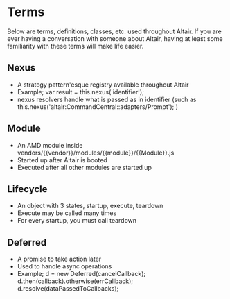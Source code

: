 # Terms

Below are terms, definitions, classes, etc. used throughout Altair. If you are ever having a conversation with someone
about Altair, having at least some familiarity with these terms will make life easier.

## Nexus
- A strategy pattern'esque registry available throughout Altair
- Example; var result = this.nexus('identifier');
- nexus resolvers handle what is passed as in identifier (such as this.nexus('altair:CommandCentral::adapters/Prompt'); )

## Module
- An AMD module inside vendors/{{vendor}}/modules/{{module}}/{{Module}}.js
- Started up after Altair is booted
- Executed after all other modules are started up

## Lifecycle
- An object with 3 states, startup, execute, teardown
- Execute may be called many times
- For every startup, you must call teardown

## Deferred
- A promise to take action later
- Used to handle async operations
- Example; d = new Deferred(cancelCallback); d.then(callback).otherwise(errCallback); d.resolve(dataPassedToCallbacks);

